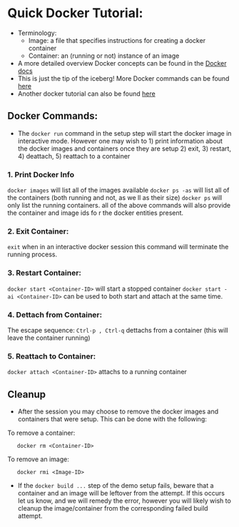 # Quick Docker Tutorial:

  * Terminology:
    * Image: a file that specifies instructions for creating a docker container
    * Container: an (running or not) instance of an image
  * A more detailed overview Docker concepts can be found in the [Docker docs](https://docs.docker.com/engine/docker-overview/)
  * This is just the tip of the iceberg! More Docker commands can be found [here](https://docs.docker.com/engine/reference/commandline/docker/)
  * Another docker tutorial can also be found [here](https://github.com/docker/labs/tree/master/beginner/)

## Docker Commands:
  * The `docker run` command in the setup step will start the docker image in interactive mode. However one may wish to 1) print information about the docker images and containers once they are setup 2) exit, 3) restart, 4) deattach, 5) reattach to a container

### 1. Print Docker Info
  ```docker images```
  will list all of the images available
  ```docker ps -as```
  will list all of the containers (both running and not, as we
ll as their size)
  ```docker ps```
  will only list the running containers.
  all of the above commands will also provide the container and image ids fo
r the docker entities present.

### 2. Exit Container:
  ```exit```
  when in an interactive docker session this command will terminate the running process.
  
### 3. Restart Container:
  ```docker start <Container-ID>```
  will start a stopped container
  ```docker start -ai <Container-ID>```
  can be used to both start and attach at the same time.

### 4. Dettach from Container:
  The escape sequence:
  ```Ctrl-p , Ctrl-q```
  dettachs from a container (this will leave the container running)

### 5. Reattach to Container:
  ```docker attach <Container-ID>```
  attachs to a running container
  
## Cleanup
  * After the session you may choose to remove the docker images and containers that were setup. This can be done with the following:

To remove a container:
```
   docker rm <Container-ID>
```  
To remove an image:
```
   docker rmi <Image-ID>
```

  * If the `docker build ...` step of the demo setup fails, beware that a container and an image will be leftover from the attempt. If this occurs let us know, and we will remedy the error, however you will likely wish to cleanup the image/container from the corresponding failed build attempt.